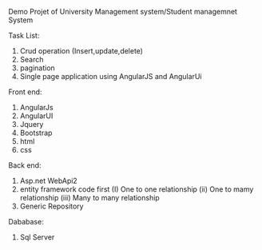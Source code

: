 Demo Projet of University Management system/Student managemnet System

Task List:

1. Crud operation (Insert,update,delete)
2. Search 
3. pagination
4. Single page application using AngularJS and AngularUi

Front end:

1. AngularJs
2. AngularUI
3. Jquery
4. Bootstrap
5. html
6. css

Back end:

1. Asp.net WebApi2
2. entity framework code first
   (I) One to one relationship
   (ii) One to mamy relationship
   (iii) Many to many relationship
3. Generic Repository

Dababase:

1. Sql Server 
